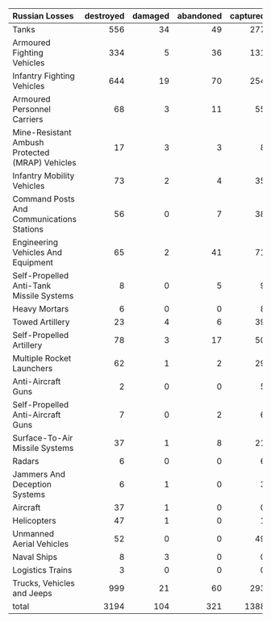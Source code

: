 | Russian Losses                                   |   destroyed |   damaged |   abandoned |   captured |   total |
|:-------------------------------------------------|------------:|----------:|------------:|-----------:|--------:|
| Tanks                                            |         556 |        34 |          49 |        277 |     916 |
| Armoured Fighting Vehicles                       |         334 |         5 |          36 |        131 |     506 |
| Infantry Fighting Vehicles                       |         644 |        19 |          70 |        254 |     987 |
| Armoured Personnel Carriers                      |          68 |         3 |          11 |         55 |     137 |
| Mine-Resistant Ambush Protected  (MRAP) Vehicles |          17 |         3 |           3 |          8 |      31 |
| Infantry Mobility Vehicles                       |          73 |         2 |           4 |         35 |     114 |
| Command Posts And Communications Stations        |          56 |         0 |           7 |         38 |     101 |
| Engineering Vehicles And Equipment               |          65 |         2 |          41 |         71 |     179 |
| Self-Propelled Anti-Tank Missile Systems         |           8 |         0 |           5 |          9 |      22 |
| Heavy Mortars                                    |           6 |         0 |           0 |          8 |      14 |
| Towed Artillery                                  |          23 |         4 |           6 |         39 |      72 |
| Self-Propelled Artillery                         |          78 |         3 |          17 |         50 |     148 |
| Multiple Rocket Launchers                        |          62 |         1 |           2 |         29 |      94 |
| Anti-Aircraft Guns                               |           2 |         0 |           0 |          5 |       7 |
| Self-Propelled Anti-Aircraft Guns                |           7 |         0 |           2 |          6 |      15 |
| Surface-To-Air Missile Systems                   |          37 |         1 |           8 |         21 |      67 |
| Radars                                           |           6 |         0 |           0 |          6 |      12 |
| Jammers And Deception Systems                    |           6 |         1 |           0 |          3 |      10 |
| Aircraft                                         |          37 |         1 |           0 |          0 |      38 |
| Helicopters                                      |          47 |         1 |           0 |          1 |      49 |
| Unmanned Aerial Vehicles                         |          52 |         0 |           0 |         49 |     101 |
| Naval Ships                                      |           8 |         3 |           0 |          0 |      11 |
| Logistics Trains                                 |           3 |         0 |           0 |          0 |       3 |
| Trucks, Vehicles and Jeeps                       |         999 |        21 |          60 |        293 |    1373 |
| total                                            |        3194 |       104 |         321 |       1388 |    5007 |